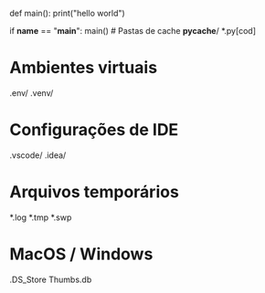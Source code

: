 def main():
    print("hello world")

if __name__ == "__main__":
    main()
    # Pastas de cache
__pycache__/
*.py[cod]

# Ambientes virtuais
.env/
.venv/

# Configurações de IDE
.vscode/
.idea/

# Arquivos temporários
*.log
*.tmp
*.swp

# MacOS / Windows
.DS_Store
Thumbs.db
